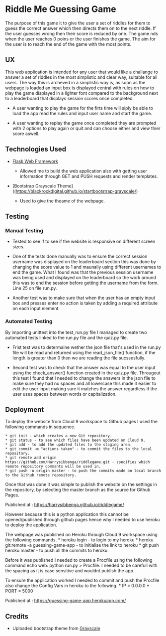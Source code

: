 # Riddle Me Guessing Game

The purpose of this game it to give the user a set of riddles for them to guess the correct answer which then directs them on to the next riddle.
If the user guesses wrong then their score is reduced by one. The game nds when the user reaches 0 poins or the user finishes the game. The aim for the user is to reach the end of the game 
with the most points. 

## UX

This web application is intended for any user that would like a challange to answer a set of riddles in the most simplistic and clear way, suitable for all users.
The way this is archeved in a simplistic way is, as soon as the webpage is loaded an input box is displayed central with rules on how to play the game displayed in a lighter font compared to the 
background next to a leaderboard that displays session scores once completed.

* A user wanting to play the game for the firts time will siply be able to load the app read the rules and input user name and start the game.

* A user wanting to replay the game once completed they are prompted with 2 options to play again or quit and can choose either and view thier score aswell.

## Technologies Used

* [Flask Web Framework](http://flask.pocoo.org/)
    * Allowed me to build the web application also with getting user information through GET and PUSH requests and render templates. 

* [Bootstrap Grayscale Theme]((https://blackrockdigital.github.io/startbootstrap-grayscale/)
    * Used to give the theame of the webpage.

## Testing

### Manual Testing

* Tested to see if to see if the website is responsive on different screen sizes. 

* One of the tests done manually was to ensure the correct session username was displayed on the leaderboard section this was done by 
changing the score value to 1 and maunally using different usernames to end the game. What I found was that the previous session username was being
used and displayed on the leaderboard so the work around this was to end the session before getting the username from the form. Line 25 on file run.py.

* Another test was to make sure that when the user has an empty input box and presses enter no action is taken by adding a required attribute on each input element.

### Automated Testing

By importing unittest into the test_run.py file I managed to create two automated tests linked to the run.py file and the quiz.py file.

* Frist test was to determaine wether the json file that's used in the run.py file will be read and returned using the read_json_file() function, if the length is greater than 0 then we are reading the file sucssesfully. 

* Second test was to check that the answer was equal to the user input using the check_answer() function created in the quiz.py file. 
Througout this test I found that I needed to change the answers in the json file to make sure they had no spaces and all lowercase this 
made it easier to edit the user input making sure it matches the answer regardless if the user uses spaces between words or capitalization. 

## Deployment

To deploy the website from Cloud 9 workspace to Github pages I used the following commands in sequence.

    * git init - which creates a new Git repository.
    * git status - to see which files have been updated on Cloud 9.
    * git add - to add the updated files to the staging area.
    * git commit -m "actions taken" - to commit the files to the local repository.
    * git remote add origin https://github.com/Harrysibbenga/riddlegame.git - specifies which remote repository commants will be used in.
    * git push -u origin master - to push the commits made on local branch to the Github remote repository.
    
Once that was done it was simple to publish the website on the settings in the repository, by selecting the master branch as the source for Github Pages.

Published at : https://harrysibbenga.github.io/riddlegame/

However because this is a python application this cannot be opened/published through github pages hence why I needed to use heroku to deploy the application.

The webpage was published on Heroku through Cloud 9 workspace using the following commands.
    * heroku login - to login to my heroku
    * heroku git:remote -a guessing-game-app - to initialise the link to heroku
    * git push heroku master - to push all the commits to heroku

Before it was published I needed to create a Procfile using the following command echo web: python run.py > Procfile. I needed to be carefull with the 
spacing as it is case sensitive and wouldnt publish the app. 

To ensure the application worked I needed to commit and push the Procfile also change the Config Vars in heroku to the following.
    * IP = 0.0.0.0
    * PORT = 5000
    
Published at : https://guessing-game-app.herokuapp.com/
    
## Credits

* Uploaded bootstrap theme from [Grayscale](https://blackrockdigital.github.io/startbootstrap-grayscale/)